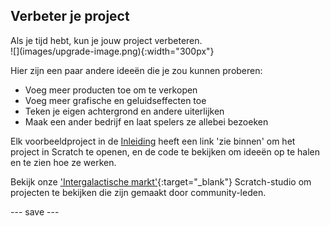 ## Verbeter je project

<div style="display: flex; flex-wrap: wrap">
<div style="flex-basis: 200px; flex-grow: 1; margin-right: 15px;">
Als je tijd hebt, kun je jouw project verbeteren.
</div>
<div>
![](images/upgrade-image.png){:width="300px"}
</div>
</div>

Hier zijn een paar andere ideeën die je zou kunnen proberen:
- Voeg meer producten toe om te verkopen
- Voeg meer grafische en geluidseffecten toe
- Teken je eigen achtergrond en andere uiterlijken
- Maak een ander bedrijf en laat spelers ze allebei bezoeken

Elk voorbeeldproject in de [Inleiding](.) heeft een link 'zie binnen' om het project in Scratch te openen, en de code te bekijken om ideeën op te halen en te zien hoe ze werken.

Bekijk onze ['Intergalactische markt'](https://scratch.mit.edu/studios/29662180){:target="_blank"} Scratch-studio om projecten te bekijken die zijn gemaakt door community-leden.

--- save ---
